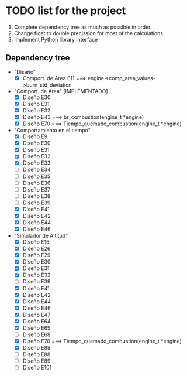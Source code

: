 ﻿# TODO list for the project
1. Complete dependency tree as much as possible in order.
2. Change float to double precission for most of the calculations
3. Implement Python library interface

## Dependency tree
- "Diseño"
	- [x] Comport. de Area E11 ===> engine->comp_area_values->burn_std_deviation
- "Comport. de Area" [IMPLEMENTADO]
	- [x] Diseño E30
	- [x] Diseño E31
	- [x] Diseño E32
	- [x] Diseño E43 ===> br_combustion(engine_t *engine)
	- [x] Diseño E70 ===> Tiempo_quemado_combustion(engine_t *engine)
- "Comportamiento en el tiempo"
	- [x] Diseño E9
	- [x] Diseño E30
	- [x] Diseño E31
	- [x] Diseño E32
	- [x] Diseño E33
	- [ ] Diseño E34
	- [ ] Diseño E35
	- [ ] Diseño E36
	- [ ] Diseño E37
	- [ ] Diseño E38
	- [ ] Diseño E39
	- [x] Diseño E41
	- [x] Diseño E42
	- [x] Diseño E44
	- [x] Diseño E46
- "Simulador de Altitud"
	- [x] Diseño E15
	- [x] Diseño E26
	- [x] Diseño E29
	- [x] Diseño E30
	- [x] Diseño E31
	- [x] Diseño E32
	- [ ] Diseño E39
	- [x] Diseño E41
	- [x] Diseño E42
	- [x] Diseño E44
	- [x] Diseño E46
	- [x] Diseño E47
	- [x] Diseño E64
	- [x] Diseño E65
	- [ ] Diseño E68
	- [x] Diseño E70 ===> Tiempo_quemado_combustion(engine_t *engine)
	- [x] Diseño E85
	- [ ] Diseño E88
	- [ ] Diseño E89
	- [ ] Diseño E101
